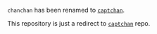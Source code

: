 `chanchan` has been renamed to [`captchan`](https://github.com/catamphetamine/captchan).

This repository is just a redirect to [`captchan`](https://github.com/catamphetamine/captchan) repo.